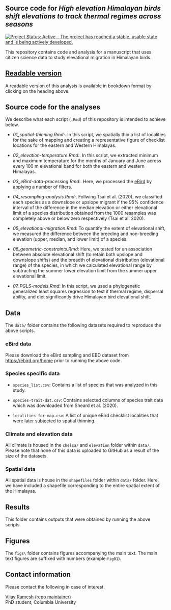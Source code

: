 ## Source code for _High elevation Himalayan birds shift elevations to track thermal regimes across seasons_

<!-- badges: start -->

  [![Project Status: Active – The project has reached a stable, usable state and is being actively developed.](https://www.repostatus.org/badges/latest/active.svg)](https://www.repostatus.org/#active)

<!-- badges: end -->

This repository contains code and analysis for a manuscript that uses citizen science data to study elevational migration in Himalayan birds.

## [Readable version](https://vjjan91.github.io/elevMigration/)  

A readable version of this analysis is available in bookdown format by clicking on the heading above.  

## Source code for the analyses

We describe what each script (`.Rmd`) of this repository is intended to achieve below.

- _01_spatial-thinning.Rmd:_. In this script, we spatially thin a list of localities for the sake of mapping and creating a representative figure of checklist locations for the eastern and Western Himalayas.

- _02_elevation-temperature.Rmd:_. In this script, we extracted minimum and maximum temperature for the months of January and June across every 100 m elevational band for both the eastern and western Himalayas.  

- _03_eBird-data-processing.Rmd:_. Here, we processed the [eBird](https://ebird.org/home) by applying a number of filters.   

- _04_resampling-analysis.Rmd:_. Follwing Tsai et al. (2020), we classified each species as a downslope or upslope migrant if the 95% confidence interval of the difference in the median elevation or either elevational limit of a species distribution obtained from the 1000 resamples was completely above or below zero respectively (Tsai et al. 2020).  

- _05_elevational-migration.Rmd_: To quantify the extent of elevational shift, we measured the difference between the breeding and non-breeding elevation (upper, median, and lower limit) of a species.  

- _06_geometric-constraints.Rmd_: Here, we tested for an association between absolute elevational shift (to retain both upslope and downslope shifts) and the breadth of elevational distribution (elevational range) of the species, in which we calculated elevational range by subtracting the summer lower elevation limit from the summer upper elevational limit.  

- _07_PGLS-models.Rmd_: In this script, we used a phylogenetic generalized least squares regression to test if thermal regime, dispersal ability, and diet significantly drive Himalayan bird elevational shift.   

## Data 

The `data/` folder contains the following datasets required to reproduce the above scripts.  

### eBird data

Please download the eBird sampling and EBD dataset from https://ebird.org/home prior to running the above code. 

### Species specific data

- `species_list.csv`: Contains a list of species that was analyzed in this study.    

- `species-trait-dat.csv`: Contains selected columns of species trait data which was downloaded from Sheard et al. (2020).   

- `localities-for-map.csv`: A list of unique eBird checklist localities that were later subjected to spatial thinning.  

### Climate and elevation data

All climate is housed in the `chelsa/` and `elevation` folder within `data/`. Please note that none of this data is uploaded to GitHub as a result of the size of the datasets.  

### Spatial data

All spatial data is house in the `shapefiles` folder within `data/` folder. Here, we have included a shapefile corresponding to the entire spatial extent of the Himalayas.  

## Results

This folder contains outputs that were obtained by running the above scripts. 

## Figures

The `figs\` folder contains figures accompanying the main text. The main text figures are suffixed with numbers (example:`fig01`).   

## Contact information

Please contact the following in case of interest.  

[Vijay Ramesh (repo maintainer)](https://evolecol.weebly.com/)  
PhD student, Columbia University  


